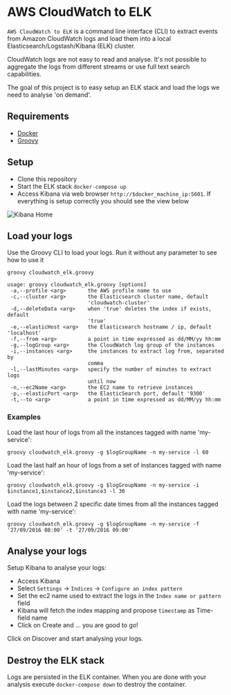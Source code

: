 # AWS CloudWatch to ELK

```AWS CloudWatch to ELK``` is a command line interface (CLI) to extract events from Amazon CloudWatch logs and load them into a 
local Elasticsearch/Logstash/Kibana (ELK) cluster.
 
CloudWatch logs are not easy to read and analyse. It's not possible to aggregate the logs from different streams or use full text
search capabilities.

The goal of this project is to easy setup an ELK stack and load the logs we need to analyse 'on demand'.

## Requirements

* [Docker](https://docs.docker.com/engine/installation/)
* [Groovy](http://www.groovy-lang.org/download.html)

## Setup

* Clone this repository
* Start the ELK stack ```docker-compose up```
* Access Kibana via web browser ```http://$docker_machine_ip:5601```. If everything is setup correctly you should see the view below

![Kibana Home](/images/kibana.png?raw=true "Kibana Home")

## Load your logs

Use the Groovy CLI to load your logs. Run it without any parameter to see how to use it

```groovy cloudwatch_elk.groovy ```

```shell
usage: groovy cloudwatch_elk.groovy [options]
 -a,--profile <arg>       the AWS profile name to use
 -c,--cluster <arg>       the Elasticsearch cluster name, default
                          'cloudwatch-cluster'
 -d,--deleteData <arg>    when 'true' deletes the index if exists, default
                          'true'
 -e,--elasticHost <arg>   the Elasticsearch hostname / ip, default 'localhost'
 -f,--from <arg>          a point in time expressed as dd/MM/yy hh:mm
 -g,--logGroup <arg>      the CloudWatch log group of the instances
 -i,--instances <arg>     the instances to extract log from, separated by
                          comma
 -l,--lastMinutes <arg>   specify the number of minutes to extract logs
                          until now
 -n,--ec2Name <arg>       the EC2 name to retrieve instances
 -p,--elasticPort <arg>   the ElasticSearch port, default '9300'
 -t,--to <arg>            a point in time expressed as dd/MM/yy hh:mm
```

### Examples

Load the last hour of logs from all the instances tagged with name 'my-service':

```groovy cloudwatch_elk.groovy -g $logGroupName -n my-service -l 60```

Load the last half an hour of logs from a set of instances tagged with name 'my-service':

```groovy cloudwatch_elk.groovy -g $logGroupName -n my-service -i $instance1,$instance2,$instance3 -l 30```

Load the logs between 2 specific date times from all the instances tagged with name 'my-service':

```groovy cloudwatch_elk.groovy -g $logGroupName -n my-service -f '27/09/2016 08:00' -t '27/09/2016 09:00'```

## Analyse your logs

Setup Kibana to analyse your logs:

* Access Kibana
* Select ```Settings``` -> ```Indices``` -> ```Configure an index pattern```
* Set the ec2 name used to extract the logs in the ```Index name or pattern``` field
* Kibana will fetch the index mapping and propose ```timestamp``` as Time-field name
* Click on Create and ... you are good to go!

Click on Discover and start analysing your logs.

## Destroy the ELK stack

Logs are persisted in the ELK container. When you are done with your analysis execute ```docker-compose down``` to destroy the
container.